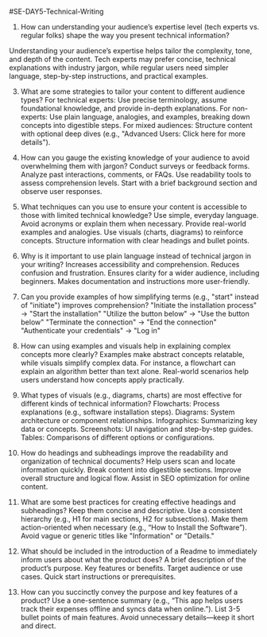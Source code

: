 #SE-DAY5-Technical-Writing

1. How can understanding your audience’s expertise level (tech experts vs. regular folks) shape the way you present technical information?
   
Understanding your audience’s expertise helps tailor the complexity, tone, and depth of the content. Tech experts may prefer concise, technical explanations with industry jargon, while regular users need simpler language, step-by-step instructions, and practical examples.

3. What are some strategies to tailor your content to different audience types?
For technical experts: Use precise terminology, assume foundational knowledge, and provide in-depth explanations.
For non-experts: Use plain language, analogies, and examples, breaking down concepts into digestible steps.
For mixed audiences: Structure content with optional deep dives (e.g., "Advanced Users: Click here for more details").

5. How can you gauge the existing knowledge of your audience to avoid overwhelming them with jargon?
Conduct surveys or feedback forms.
Analyze past interactions, comments, or FAQs.
Use readability tools to assess comprehension levels.
Start with a brief background section and observe user responses.

7. What techniques can you use to ensure your content is accessible to those with limited technical knowledge?
Use simple, everyday language.
Avoid acronyms or explain them when necessary.
Provide real-world examples and analogies.
Use visuals (charts, diagrams) to reinforce concepts.
Structure information with clear headings and bullet points.

9. Why is it important to use plain language instead of technical jargon in your writing?
Increases accessibility and comprehension.
Reduces confusion and frustration.
Ensures clarity for a wider audience, including beginners.
Makes documentation and instructions more user-friendly.

11. Can you provide examples of how simplifying terms (e.g., "start" instead of "initiate") improves comprehension?
"Initiate the installation process" → "Start the installation"
"Utilize the button below" → "Use the button below"
"Terminate the connection" → "End the connection"
"Authenticate your credentials" → "Log in"

13. How can using examples and visuals help in explaining complex concepts more clearly?
Examples make abstract concepts relatable, while visuals simplify complex data. For instance, a flowchart can explain an algorithm better than text alone. Real-world scenarios help users understand how concepts apply practically.

14. What types of visuals (e.g., diagrams, charts) are most effective for different kinds of technical information?
Flowcharts: Process explanations (e.g., software installation steps).
Diagrams: System architecture or component relationships.
Infographics: Summarizing key data or concepts.
Screenshots: UI navigation and step-by-step guides.
Tables: Comparisons of different options or configurations.

16. How do headings and subheadings improve the readability and organization of technical documents?
Help users scan and locate information quickly.
Break content into digestible sections.
Improve overall structure and logical flow.
Assist in SEO optimization for online content.

18. What are some best practices for creating effective headings and subheadings?
Keep them concise and descriptive.
Use a consistent hierarchy (e.g., H1 for main sections, H2 for subsections).
Make them action-oriented when necessary (e.g., “How to Install the Software”).
Avoid vague or generic titles like "Information" or "Details."

20. What should be included in the introduction of a Readme to immediately inform users about what the product does?
A brief description of the product’s purpose.
Key features or benefits.
Target audience or use cases.
Quick start instructions or prerequisites.

22. How can you succinctly convey the purpose and key features of a product?
Use a one-sentence summary (e.g., “This app helps users track their expenses offline and syncs data when online.”).
List 3-5 bullet points of main features.
Avoid unnecessary details—keep it short and direct.
